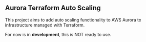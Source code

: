 ## Aurora Terraform Auto Scaling
This project aims to add auto scaling functionality to AWS Aurora to infrastructure managed with Terraform.

For now is in **development**, this is NOT ready to use.